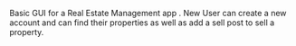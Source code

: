 Basic GUI for a Real Estate Management app . New User can create a new account and can find their properties as well as add a sell post to sell a property.
